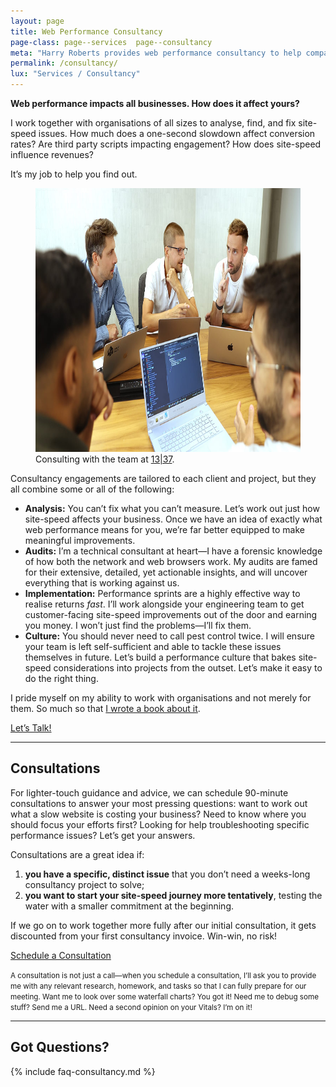 ```yaml
---
layout: page
title: Web Performance Consultancy
page-class: page--services  page--consultancy
meta: "Harry Roberts provides web performance consultancy to help companies of all shapes and sizes pass Core Web Vitals and improve user experience."
permalink: /consultancy/
lux: "Services / Consultancy"
---
```


**Web performance impacts all businesses. How does it affect yours?**

I work together with organisations of all sizes to analyse, find, and fix
site-speed issues. How much does a one-second slowdown affect conversion rates?
Are third party scripts impacting engagement? How does site-speed influence
revenues?

It’s my job to help you find out.

<figure>
  <img src="/img/content/consultancy.jpg"
       alt=""
       width="750"
       height="422"
       id="consultancy-image"
       style="background-image: url({% include base64/consultancy.jpg.html %});"
       fetchpriority="high"
       decoding="sync"
       elementtiming="consultancy-image">
  <figcaption>Consulting with the team at <a href="https://1337.tech/">13|37</a>.</figcaption>
</figure>

Consultancy engagements are tailored to each client and project, but they all
combine some or all of the following:

* **Analysis:** You can’t fix what you can’t measure. Let’s work out just how
  site-speed affects your business. Once we have an idea of exactly what web
  performance means for you, we’re far better equipped to make meaningful
  improvements.
* **Audits:** I’m a technical consultant at heart—I have a forensic knowledge of
  how both the network and web browsers work. My audits are famed for their
  extensive, detailed, yet actionable insights, and will uncover everything that
  is working against us.
* **Implementation:** Performance sprints are a highly effective way to realise
  returns _fast_. I’ll work alongside your engineering team to get
  customer-facing site-speed improvements out of the door and earning you money.
  I won’t just find the problems—I’ll fix them.
* **Culture:** You should never need to call pest control twice. I will ensure
  your team is left self-sufficient and able to tackle these issues themselves
  in future. Let’s build a performance culture that bakes site-speed
  considerations into projects from the outset. Let’s make it easy to do the
  right thing.

I pride myself on my ability to work with organisations and not merely for them.
So much so that [I wrote a book about
it](https://gumroad.com/l/questions-for-consultants).

<a href="mailto:csswizardry@gmail.com?subject=Consultancy%20Engagement" class="btn  btn--full">Let’s Talk!</a>

- - -

## Consultations

For lighter-touch guidance and advice, we can schedule 90-minute consultations
to answer your most pressing questions: want to work out what a slow website is
costing your business? Need to know where you should focus your efforts first?
Looking for help troubleshooting specific performance issues? Let’s get your
answers.

Consultations are a great idea if:

1. **you have a specific, distinct issue** that you don’t need a weeks-long
   consultancy project to solve;
2. **you want to start your site-speed journey more tentatively**, testing the
   water with a smaller commitment at the beginning.

If we go on to work together more fully after our initial consultation, it gets
discounted from your first consultancy invoice. Win-win, no risk!

<a href="https://calendly.com/csswizardry/consultation" class="btn  btn--full">Schedule a Consultation</a>

<small>A consultation is not just a call—when you schedule a consultation, I’ll
ask you to provide me with any relevant research, homework, and tasks so that
I can fully prepare for our meeting. Want me to look over some waterfall charts?
You got it! Need me to debug some stuff? Send me a URL. Need a second opinion on
your Vitals? I’m on it!</small>

- - -

## Got Questions?

{% include faq-consultancy.md %}

